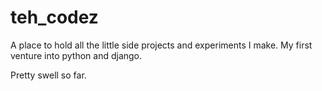 <h1>teh_codez</h1>
<p>A place to hold all the little side projects and experiments I make. My first venture into python and django.</p>
<p>Pretty swell so far.</p>